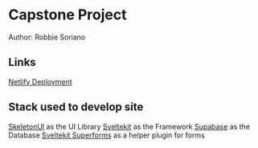 # Capstone Project
Author: Robbie Soriano

## Links
[Netlify Deployment](https://manhwa.netlify.app)


## Stack used to develop site
[SkeletonUI](https://www.skeleton.dev) as the UI Library
[Sveltekit](https://kit.svelte.dev) as the Framework
[Supabase](https://supabase.com) as the Database
[Sveltekit Superforms](https://superforms.rocks) as a helper plugin for forms


